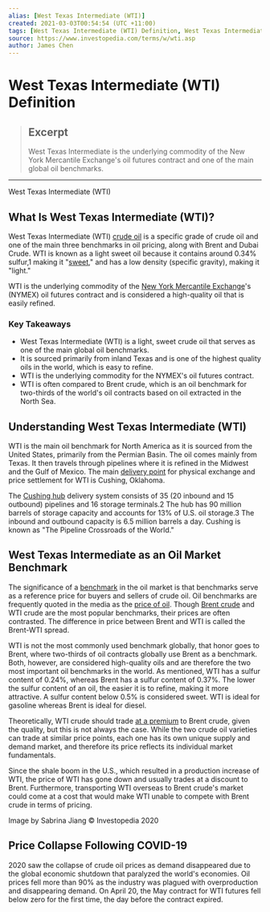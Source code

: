 ```yaml
---
alias: [West Texas Intermediate (WTI)]
created: 2021-03-03T00:54:54 (UTC +11:00)
tags: [West Texas Intermediate (WTI) Definition, West Texas Intermediate (WTI)]
source: https://www.investopedia.com/terms/w/wti.asp
author: James Chen
---
```


# West Texas Intermediate (WTI) Definition

> ## Excerpt
> West Texas Intermediate is the underlying commodity of the New York Mercantile Exchange's oil futures contract and one of the main global oil benchmarks.

---

West Texas Intermediate (WTI)
## What Is West Texas Intermediate (WTI)?

West Texas Intermediate (WTI) [crude oil](https://www.investopedia.com/terms/c/crude-oil.asp) is a specific grade of crude oil and one of the main three benchmarks in oil pricing, along with Brent and Dubai Crude. WTI is known as a light sweet oil because it contains around 0.34% sulfur,1 making it "[sweet](https://www.investopedia.com/terms/s/sweetcrude.asp)," and has a low density (specific gravity), making it "light."

WTI is the underlying commodity of the [New York Mercantile Exchange](https://www.investopedia.com/terms/n/nymex.asp)'s (NYMEX) oil futures contract and is considered a high-quality oil that is easily refined.

### Key Takeaways

-   West Texas Intermediate (WTI) is a light, sweet crude oil that serves as one of the main global oil benchmarks.
-   It is sourced primarily from inland Texas and is one of the highest quality oils in the world, which is easy to refine.
-   WTI is the underlying commodity for the NYMEX's oil futures contract.
-   WTI is often compared to Brent crude, which is an oil benchmark for two-thirds of the world's oil contracts based on oil extracted in the North Sea.

## Understanding West Texas Intermediate (WTI)

WTI is the main oil benchmark for North America as it is sourced from the United States, primarily from the Permian Basin. The oil comes mainly from Texas. It then travels through pipelines where it is refined in the Midwest and the Gulf of Mexico. The main [delivery point](https://www.investopedia.com/terms/d/delivery-point.asp) for physical exchange and price settlement for WTI is Cushing, Oklahoma.

The [Cushing hub](https://www.investopedia.com/sponsored-active-trader-week-1-5076084) delivery system consists of 35 (20 inbound and 15 outbound) pipelines and 16 storage terminals.2 The hub has 90 million barrels of storage capacity and accounts for 13% of U.S. oil storage.3 The inbound and outbound capacity is 6.5 million barrels a day. Cushing is known as "The Pipeline Crossroads of the World."

## West Texas Intermediate as an Oil Market Benchmark

The significance of a [benchmark](https://www.investopedia.com/articles/investing/102314/understanding-benchmark-oils-brent-blend-wti-and-dubai.asp) in the oil market is that benchmarks serve as a reference price for buyers and sellers of crude oil. Oil benchmarks are frequently quoted in the media as the [price of oil](https://www.investopedia.com/articles/economics/08/determining-oil-prices.asp). Though [Brent crude](https://www.investopedia.com/terms/n/northseabrentcrude.asp) and WTI crude are the most popular benchmarks, their prices are often contrasted. The difference in price between Brent and WTI is called the Brent-WTI spread.

WTI is not the most commonly used benchmark globally, that honor goes to Brent, where two-thirds of oil contracts globally use Brent as a benchmark. Both, however, are considered high-quality oils and are therefore the two most important oil benchmarks in the world. As mentioned, WTI has a sulfur content of 0.24%, whereas Brent has a sulfur content of 0.37%. The lower the sulfur content of an oil, the easier it is to refine, making it more attractive. A sulfur content below 0.5% is considered sweet. WTI is ideal for gasoline whereas Brent is ideal for diesel.

Theoretically, WTI crude should trade [at a premium](https://www.investopedia.com/terms/a/at-a-premium.asp) to Brent crude, given the quality, but this is not always the case. While the two crude oil varieties can trade at similar price points, each one has its own unique supply and demand market, and therefore its price reflects its individual market fundamentals.

Since the shale boom in the U.S., which resulted in a production increase of WTI, the price of WTI has gone down and usually trades at a discount to Brent. Furthermore, transporting WTI overseas to Brent crude's market could come at a cost that would make WTI unable to compete with Brent crude in terms of pricing.

Image by Sabrina Jiang © Investopedia 2020 

## Price Collapse Following COVID-19

2020 saw the collapse of crude oil prices as demand disappeared due to the global economic shutdown that paralyzed the world's economies. Oil prices fell more than 90% as the industry was plagued with overproduction and disappearing demand. On April 20, the May contract for WTI futures fell below zero for the first time, the day before the contract expired.
